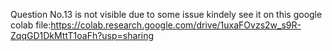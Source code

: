 Question No.13 is not visible due to some issue
kindely see it on this google colab file:https://colab.research.google.com/drive/1uxaFOvzs2w_s9R-ZqqGD1DkMttT1oaFh?usp=sharing
